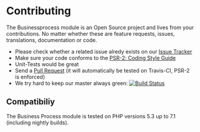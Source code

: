 Contributing
============

The Businessprocess module is an Open Source project and lives from your contributions.
No matter whether these are feature requests, issues, translations, documentation or
code.

* Please check whether a related issue alredy exists on our [Issue Tracker](https://github.com/icinga/icingaweb2-module-businessprocess/issues)
* Make sure your code conforms to the [PSR-2: Coding Style Guide](http://www.php-fig.org/psr/psr-2/)
* Unit-Tests would be great
* Send a [Pull Request](https://github.com/Icinga/icingaweb2-module-businessprocess/pulls)
 (it will automatically be tested on Travis-CI, PSR-2 is enforced)
* We try hard to keep our master always green: [![Build Status](https://travis-ci.org/Icinga/icingaweb2-module-businessprocess.svg?branch=master)](https://travis-ci.org/Icinga/icingaweb2-module-businessprocess)

Compatibiliy
------------

The Business Process module is tested on PHP versions 5.3 up to 7.1 (including
nightly builds).
